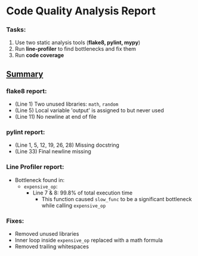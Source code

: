 # Code Quality Analysis Report

### Tasks:

1. Use two static analysis tools (**flake8, pylint, mypy**)
2. Run **line-profiler** to find bottlenecks and fix them
3. Run **code coverage**

## <u>Summary</u>

### **flake8** report:
- (Line 1) Two unused libraries: `math`, `random`
- (Line 5) Local variable 'output' is assigned to but never used
- (Line 11) No newline at end of file

### **pylint** report:
- (Line 1, 5, 12, 19, 26, 28) Missing docstring 
- (Line 33) Final newline missing

### Line Profiler report:
- Bottleneck found in: 
  - `expensive_op`: 
    - Line 7 & 8: 99.8% of total execution time
      - This function caused `slow_func` to be a significant bottleneck while calling `expensive_op`

### Fixes:
  - Removed unused libraries
  - Inner loop inside `expensive_op` replaced with a math formula
  - Removed trailing whitespaces
